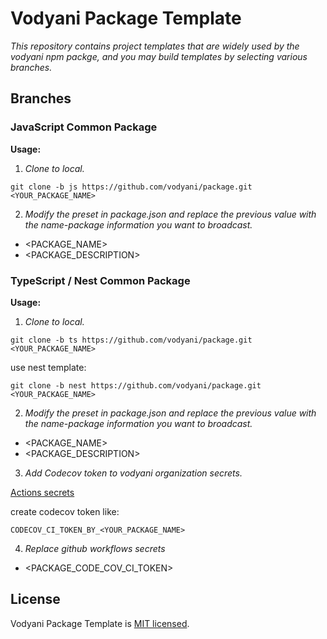 # Vodyani Package Template

*This repository contains project templates that are widely used by the vodyani npm packge, and you may build templates by selecting various branches.*

## Branches

### JavaScript Common Package

**Usage:**

1. *Clone to local.*

```
git clone -b js https://github.com/vodyani/package.git <YOUR_PACKAGE_NAME>
```

2. *Modify the preset in package.json and replace the previous value with the name-package information you want to broadcast.*

- <PACKAGE_NAME>
- <PACKAGE_DESCRIPTION>

### TypeScript / Nest Common Package

**Usage:**

1. *Clone to local.*

```
git clone -b ts https://github.com/vodyani/package.git <YOUR_PACKAGE_NAME>
```

use nest template:

```
git clone -b nest https://github.com/vodyani/package.git <YOUR_PACKAGE_NAME>
```


2. *Modify the preset in package.json and replace the previous value with the name-package information you want to broadcast.*

- <PACKAGE_NAME>
- <PACKAGE_DESCRIPTION>

3. *Add Codecov token to vodyani organization secrets.*

[Actions secrets](https://github.com/organizations/vodyani/settings/secrets/actions)

create codecov token like:

```
CODECOV_CI_TOKEN_BY_<YOUR_PACKAGE_NAME>
```

4. *Replace github workflows secrets*

- <PACKAGE_CODE_COV_CI_TOKEN>

## License

Vodyani Package Template is [MIT licensed](LICENSE).